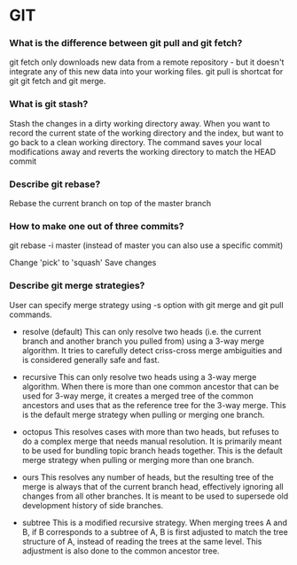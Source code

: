 # GIT

### What is the difference between git pull and git fetch?

git fetch only downloads new data from a remote repository - but it doesn't integrate any of this new data into your working files. 
git pull is shortcat for git git fetch and git merge.

### What is git stash?

Stash the changes in a dirty working directory away.
When you want to record the current state of the working directory and the index, but want to go back to a clean working directory. The command saves your local modifications away and reverts the working directory to match the HEAD commit

### Describe git rebase?

Rebase the current branch on top of the master branch


### How to make one out of three commits?
git rebase -i master (instead of master you can also use a specific commit)

Change 'pick' to 'squash'
Save changes


### Describe git merge strategies?

User can specify merge strategy using -s option with git merge and git pull commands.

- resolve (default)
This can only resolve two heads (i.e. the current branch and another branch you pulled from) using a 3-way merge algorithm. It tries to carefully detect criss-cross merge ambiguities and is considered generally safe and fast.

- recursive
This can only resolve two heads using a 3-way merge algorithm. When there is more than one common ancestor that can be used for 3-way merge, it creates a merged tree of the common ancestors and uses that as the reference tree for the 3-way merge. This is the default merge strategy when pulling or merging one branch.

- octopus
This resolves cases with more than two heads, but refuses to do a complex merge that needs manual resolution. It is primarily meant to be used for bundling topic branch heads together. This is the default merge strategy when pulling or merging more than one branch.

- ours
This resolves any number of heads, but the resulting tree of the merge is always that of the current branch head, effectively ignoring all changes from all other branches. It is meant to be used to supersede old development history of side branches.

- subtree
This is a modified recursive strategy. When merging trees A and B, if B corresponds to a subtree of A, B is first adjusted to match the tree structure of A, instead of reading the trees at the same level. This adjustment is also done to the common ancestor tree.